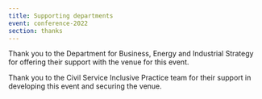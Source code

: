 ```yaml
---
title: Supporting departments
event: conference-2022
section: thanks
---
```


Thank you to the Department for Business, Energy and Industrial Strategy for offering their support with the venue for this event.

Thank you to the Civil Service Inclusive Practice team for their support in developing this event and securing the venue. 